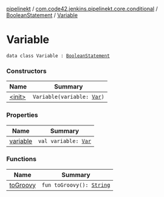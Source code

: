 [pipelinekt](../../../index.md) / [com.code42.jenkins.pipelinekt.core.conditional](../../index.md) / [BooleanStatement](../index.md) / [Variable](./index.md)

# Variable

`data class Variable : `[`BooleanStatement`](../index.md)

### Constructors

| Name | Summary |
|---|---|
| [&lt;init&gt;](-init-.md) | `Variable(variable: `[`Var`](../../../com.code42.jenkins.pipelinekt.core.vars/-var/index.md)`)` |

### Properties

| Name | Summary |
|---|---|
| [variable](variable.md) | `val variable: `[`Var`](../../../com.code42.jenkins.pipelinekt.core.vars/-var/index.md) |

### Functions

| Name | Summary |
|---|---|
| [toGroovy](to-groovy.md) | `fun toGroovy(): `[`String`](https://kotlinlang.org/api/latest/jvm/stdlib/kotlin/-string/index.html) |
